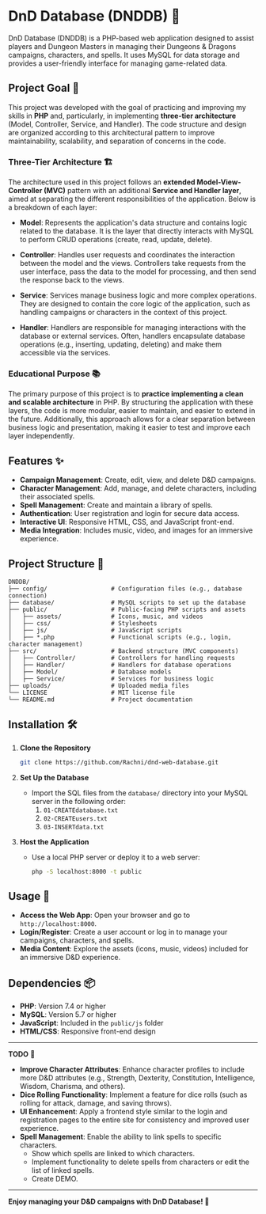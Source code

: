
# DnD Database (DNDDB) 🎲

DnD Database (DNDDB) is a PHP-based web application designed to assist players and Dungeon Masters in managing their Dungeons & Dragons campaigns, characters, and spells. It uses MySQL for data storage and provides a user-friendly interface for managing game-related data.
## Project Goal 🎯

This project was developed with the goal of practicing and improving my skills in **PHP** and, particularly, in implementing **three-tier architecture** (Model, Controller, Service, and Handler). The code structure and design are organized according to this architectural pattern to improve maintainability, scalability, and separation of concerns in the code.

### Three-Tier Architecture 🏗️

The architecture used in this project follows an **extended Model-View-Controller (MVC)** pattern with an additional **Service and Handler layer**, aimed at separating the different responsibilities of the application. Below is a breakdown of each layer:

- **Model**: Represents the application's data structure and contains logic related to the database. It is the layer that directly interacts with MySQL to perform CRUD operations (create, read, update, delete).
  
- **Controller**: Handles user requests and coordinates the interaction between the model and the views. Controllers take requests from the user interface, pass the data to the model for processing, and then send the response back to the views.
  
- **Service**: Services manage business logic and more complex operations. They are designed to contain the core logic of the application, such as handling campaigns or characters in the context of this project.

- **Handler**: Handlers are responsible for managing interactions with the database or external services. Often, handlers encapsulate database operations (e.g., inserting, updating, deleting) and make them accessible via the services.

### Educational Purpose 📚

The primary purpose of this project is to **practice implementing a clean and scalable architecture** in PHP. By structuring the application with these layers, the code is more modular, easier to maintain, and easier to extend in the future. Additionally, this approach allows for a clear separation between business logic and presentation, making it easier to test and improve each layer independently.

## Features ✨

- **Campaign Management**: Create, edit, view, and delete D&D campaigns.
- **Character Management**: Add, manage, and delete characters, including their associated spells.
- **Spell Management**: Create and maintain a library of spells.
- **Authentication**: User registration and login for secure data access.
- **Interactive UI**: Responsive HTML, CSS, and JavaScript front-end.
- **Media Integration**: Includes music, video, and images for an immersive experience.

## Project Structure 📂

```plaintext
DNDDB/
├── config/                  # Configuration files (e.g., database connection)
├── database/                # MySQL scripts to set up the database
├── public/                  # Public-facing PHP scripts and assets
│   ├── assets/              # Icons, music, and videos
│   ├── css/                 # Stylesheets
│   ├── js/                  # JavaScript scripts
│   ├── *.php                # Functional scripts (e.g., login, character management)
├── src/                     # Backend structure (MVC components)
│   ├── Controller/          # Controllers for handling requests
│   ├── Handler/             # Handlers for database operations
│   ├── Model/               # Database models
│   ├── Service/             # Services for business logic
├── uploads/                 # Uploaded media files
└── LICENSE                  # MIT license file
└── README.md                # Project documentation
```

## Installation 🛠️

1. **Clone the Repository**
   ```bash
   git clone https://github.com/Rachni/dnd-web-database.git
   ```

2. **Set Up the Database**
   - Import the SQL files from the `database/` directory into your MySQL server in the following order:
     1. `01-CREATEdatabase.txt`
     2. `02-CREATEusers.txt`
     3. `03-INSERTdata.txt`

3. **Host the Application**
   - Use a local PHP server or deploy it to a web server:
     ```bash
     php -S localhost:8000 -t public
     ```

## Usage 🚀

- **Access the Web App**: Open your browser and go to `http://localhost:8000`.
- **Login/Register**: Create a user account or log in to manage your campaigns, characters, and spells.
- **Media Content**: Explore the assets (icons, music, videos) included for an immersive D&D experience.

## Dependencies 📦

- **PHP**: Version 7.4 or higher
- **MySQL**: Version 5.7 or higher
- **JavaScript**: Included in the `public/js` folder
- **HTML/CSS**: Responsive front-end design

---

**TODO** 🔨

- **Improve Character Attributes**: Enhance character profiles to include more D&D attributes (e.g., Strength, Dexterity, Constitution, Intelligence, Wisdom, Charisma, and others).
- **Dice Rolling Functionality**: Implement a feature for dice rolls (such as rolling for attack, damage, and saving throws).
- **UI Enhancement**: Apply a frontend style similar to the login and registration pages to the entire site for consistency and improved user experience.
- **Spell Management**: Enable the ability to link spells to specific characters. 
  - Show which spells are linked to which characters.
  - Implement functionality to delete spells from characters or edit the list of linked spells.
  - Create DEMO.

---

**Enjoy managing your D&D campaigns with DnD Database! 🏰**
